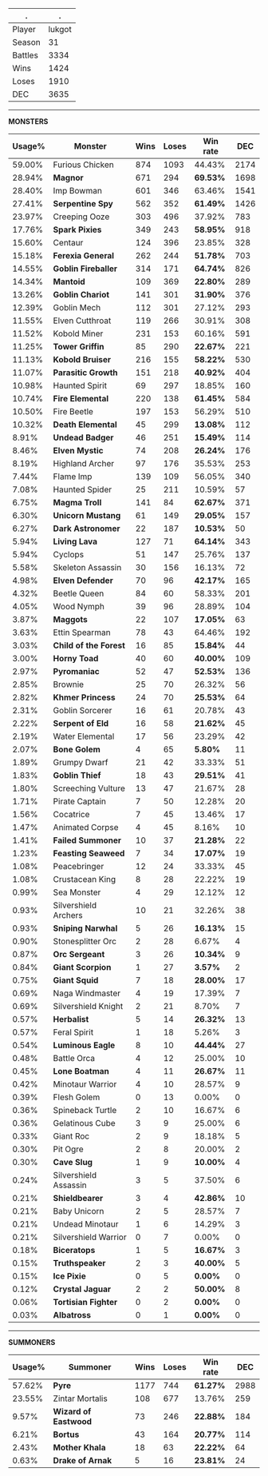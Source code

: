 .|.
|-|-
Player|lukgot
Season|31
Battles|3334
Wins|1424
Loses|1910
DEC|3635

---
**MONSTERS**

Usage%|Monster|Wins|Loses|Win rate|DEC|
-|-|-|-|-|-|
59.00%|Furious Chicken|874|1093|44.43%|2174|
28.94%|**Magnor**|671|294|**69.53%**|1698|
28.40%|Imp Bowman|601|346|63.46%|1541|
27.41%|**Serpentine Spy**|562|352|**61.49%**|1426|
23.97%|Creeping Ooze|303|496|37.92%|783|
17.76%|**Spark Pixies**|349|243|**58.95%**|918|
15.60%|Centaur|124|396|23.85%|328|
15.18%|**Ferexia General**|262|244|**51.78%**|703|
14.55%|**Goblin Fireballer**|314|171|**64.74%**|826|
14.34%|**Mantoid**|109|369|**22.80%**|289|
13.26%|**Goblin Chariot**|141|301|**31.90%**|376|
12.39%|Goblin Mech|112|301|27.12%|293|
11.55%|Elven Cutthroat|119|266|30.91%|308|
11.52%|Kobold Miner|231|153|60.16%|591|
11.25%|**Tower Griffin**|85|290|**22.67%**|221|
11.13%|**Kobold Bruiser**|216|155|**58.22%**|530|
11.07%|**Parasitic Growth**|151|218|**40.92%**|404|
10.98%|Haunted Spirit|69|297|18.85%|160|
10.74%|**Fire Elemental**|220|138|**61.45%**|584|
10.50%|Fire Beetle|197|153|56.29%|510|
10.32%|**Death Elemental**|45|299|**13.08%**|112|
8.91%|**Undead Badger**|46|251|**15.49%**|114|
8.46%|**Elven Mystic**|74|208|**26.24%**|176|
8.19%|Highland Archer|97|176|35.53%|253|
7.44%|Flame Imp|139|109|56.05%|340|
7.08%|Haunted Spider|25|211|10.59%|57|
6.75%|**Magma Troll**|141|84|**62.67%**|371|
6.30%|**Unicorn Mustang**|61|149|**29.05%**|157|
6.27%|**Dark Astronomer**|22|187|**10.53%**|50|
5.94%|**Living Lava**|127|71|**64.14%**|343|
5.94%|Cyclops|51|147|25.76%|137|
5.58%|Skeleton Assassin|30|156|16.13%|72|
4.98%|**Elven Defender**|70|96|**42.17%**|165|
4.32%|Beetle Queen|84|60|58.33%|201|
4.05%|Wood Nymph|39|96|28.89%|104|
3.87%|**Maggots**|22|107|**17.05%**|63|
3.63%|Ettin Spearman|78|43|64.46%|192|
3.03%|**Child of the Forest**|16|85|**15.84%**|44|
3.00%|**Horny Toad**|40|60|**40.00%**|109|
2.97%|**Pyromaniac**|52|47|**52.53%**|136|
2.85%|Brownie|25|70|26.32%|56|
2.82%|**Khmer Princess**|24|70|**25.53%**|64|
2.31%|Goblin Sorcerer|16|61|20.78%|43|
2.22%|**Serpent of Eld**|16|58|**21.62%**|45|
2.19%|Water Elemental|17|56|23.29%|42|
2.07%|**Bone Golem**|4|65|**5.80%**|11|
1.89%|Grumpy Dwarf|21|42|33.33%|51|
1.83%|**Goblin Thief**|18|43|**29.51%**|41|
1.80%|Screeching Vulture|13|47|21.67%|28|
1.71%|Pirate Captain|7|50|12.28%|20|
1.56%|Cocatrice|7|45|13.46%|17|
1.47%|Animated Corpse|4|45|8.16%|10|
1.41%|**Failed Summoner**|10|37|**21.28%**|22|
1.23%|**Feasting Seaweed**|7|34|**17.07%**|19|
1.08%|Peacebringer|12|24|33.33%|45|
1.08%|Crustacean King|8|28|22.22%|19|
0.99%|Sea Monster|4|29|12.12%|12|
0.93%|Silvershield Archers|10|21|32.26%|38|
0.93%|**Sniping Narwhal**|5|26|**16.13%**|15|
0.90%|Stonesplitter Orc|2|28|6.67%|4|
0.87%|**Orc Sergeant**|3|26|**10.34%**|9|
0.84%|**Giant Scorpion**|1|27|**3.57%**|2|
0.75%|**Giant Squid**|7|18|**28.00%**|17|
0.69%|Naga Windmaster|4|19|17.39%|7|
0.69%|Silvershield Knight|2|21|8.70%|7|
0.57%|**Herbalist**|5|14|**26.32%**|13|
0.57%|Feral Spirit|1|18|5.26%|3|
0.54%|**Luminous Eagle**|8|10|**44.44%**|27|
0.48%|Battle Orca|4|12|25.00%|10|
0.45%|**Lone Boatman**|4|11|**26.67%**|11|
0.42%|Minotaur Warrior|4|10|28.57%|9|
0.39%|Flesh Golem|0|13|0.00%|0|
0.36%|Spineback Turtle|2|10|16.67%|6|
0.36%|Gelatinous Cube|3|9|25.00%|6|
0.33%|Giant Roc|2|9|18.18%|5|
0.30%|Pit Ogre|2|8|20.00%|2|
0.30%|**Cave Slug**|1|9|**10.00%**|4|
0.24%|Silvershield Assassin|3|5|37.50%|6|
0.21%|**Shieldbearer**|3|4|**42.86%**|10|
0.21%|Baby Unicorn|2|5|28.57%|7|
0.21%|Undead Minotaur|1|6|14.29%|3|
0.21%|Silvershield Warrior|0|7|0.00%|0|
0.18%|**Biceratops**|1|5|**16.67%**|3|
0.15%|**Truthspeaker**|2|3|**40.00%**|5|
0.15%|**Ice Pixie**|0|5|**0.00%**|0|
0.12%|**Crystal Jaguar**|2|2|**50.00%**|8|
0.06%|**Tortisian Fighter**|0|2|**0.00%**|0|
0.03%|**Albatross**|0|1|**0.00%**|0|

---
**SUMMONERS**

Usage%|Summoner|Wins|Loses|Win rate|DEC|
-|-|-|-|-|-|
57.62%|**Pyre**|1177|744|**61.27%**|2988|
23.55%|Zintar Mortalis|108|677|13.76%|259|
9.57%|**Wizard of Eastwood**|73|246|**22.88%**|184|
6.21%|**Bortus**|43|164|**20.77%**|114|
2.43%|**Mother Khala**|18|63|**22.22%**|64|
0.63%|**Drake of Arnak**|5|16|**23.81%**|24|
